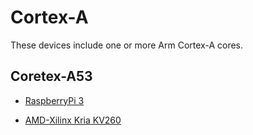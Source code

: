 # Cortex-A

These devices include one or more Arm Cortex-A cores.

## Coretex-A53

- [RaspberryPi 3](/boards/Raspberry-Pi-Foundation/raspberrypi3.md)

- [AMD-Xilinx Kria KV260](/boards/AMD-Xilinx/Kria-KV260.md)